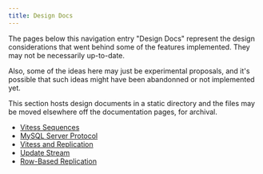 ```yaml
---
title: Design Docs
---
```


The pages below this navigation entry "Design Docs" represent the design considerations that went behind some of the features implemented. They may not be necessarily up-to-date.

Also, some of the ideas here may just be experimental proposals, and it's possible that such ideas might have been abandonned or not implemented yet.

This section hosts design documents in a static directory and the files may be moved elsewhere off the documentation pages, for archival.

* [Vitess Sequences](../files/vitess-sequences.md)
* [MySQL Server Protocol](../files/mysql-server-protocol.md)
* [Vitess and Replication](../files/vitess-replication.md)
* [Update Stream](../files/update-stream.md)
* [Row-Based Replication](../files/row-based-replication.md)
